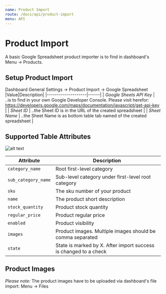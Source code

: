 ```yaml
---
name: Product Import
route: /docs/api/product-import
menu: API
---
```


# Product Import

A basic Google Spreadsheet product importer is to find in dashboard's Menu -> Products.

## Setup Product Import

Dashboard General Settings -> Product Import -> Google Spreadsheet
|Value|Description|
|--------------------|------|
| _Google Sheets API Key_ | ..is to find in your own Google Developer Console. Please visit herefor: https://developers.google.com/maps/documentation/javascript/get-api-key |
| _Sheet ID_ | ..the Sheet ID is in the URL of the created spreadsheet |
| _Sheet Name_ | ..the Sheet Name is as bottom table tab named of the created spreadsheet |

## Supported Table Attributes

![alt text](https://github.com/Cezerin2/cezerin2/raw/master/docs/images/product-import-spreadsheet.png "Table Attributes")

| Attribute           | Description                                                      |
| ------------------- | ---------------------------------------------------------------- |
| `category_name`     | Root first-level category                                        |
| `sub_category_name` | Sub-level category under first-level root category               |
| `sku`               | The sku number of your product                                   |
| `name`              | The product short description                                    |
| `stock_quantity`    | Product stock quantity                                           |
| `regular_price`     | Product regular price                                            |
| `enabled`           | Product visibility                                               |
| `images`            | Product images. Multiple images should be comma separated        |
| `state`             | State is marked by X. After import success is changed to a check |

## Product Images

_Please note:_ The product images have to be uploaded via dashboard's file import:
Menu -> Files
